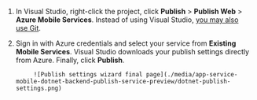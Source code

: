
1. In Visual Studio, right-click the project, click **Publish** > **Publish Web** > **Azure Mobile Services**. Instead of using Visual Studio, [you may also use Git](mobile-services-dotnet-backend-store-code-source-control.md).

2. Sign in with Azure credentials and select your service from **Existing Mobile Services**. Visual Studio downloads your publish settings directly from Azure. Finally, click **Publish**.

			![Publish settings wizard final page](./media/app-service-mobile-dotnet-backend-publish-service-preview/dotnet-publish-settings.png)
